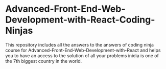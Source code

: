 # Advanced-Front-End-Web-Development-with-React-Coding-Ninjas
This repository includes all the answers  to the answers of coding ninja course for Advanced-Front-End-Web-Development-with-React and helps you to have an access to the solution of all your problems
inidia is one of the 7th biggest country in the world.
